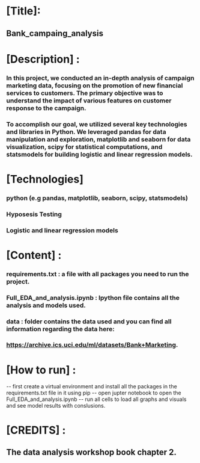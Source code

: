 # [Title]: 
## Bank_campaing_analysis
# [Description] : 
### In this project, we conducted an in-depth analysis of campaign marketing data, focusing on the promotion of new financial services to customers. The primary objective was to understand the impact of various features on customer response to the campaign.
### To accomplish our goal, we utilized several key technologies and libraries in Python. We leveraged pandas for data manipulation and exploration, matplotlib and seaborn for data visualization, scipy for statistical computations, and statsmodels for building logistic and linear regression models.
# [Technologies]
### python (e.g pandas, matplotlib, seaborn, scipy, statsmodels)
### Hyposesis Testing
### Logistic and linear regression models
# [Content] : 
### requirements.txt : a file with all packages you need to run the project.
### Full_EDA_and_analysis.ipynb : Ipython file contains all the analysis and models used.
### data : folder contains the data used and you can find all information regarding the data here: 
### https://archive.ics.uci.edu/ml/datasets/Bank+Marketing.
# [How to run] :
-- first create a virtual environment and install all the packages in the requirements.txt file in it using pip
-- open jupter notebook to open the Full_EDA_and_analysis.ipynb
-- run all cells to load all graphs and visuals and see model results with conslusions.
# [CREDITS] :
## The data analysis workshop book chapter 2. 
